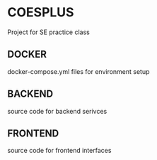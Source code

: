 # COESPLUS
Project for SE practice class

## DOCKER
docker-compose.yml files for environment setup

## BACKEND
source code for backend serivces

## FRONTEND
source code for frontend interfaces
